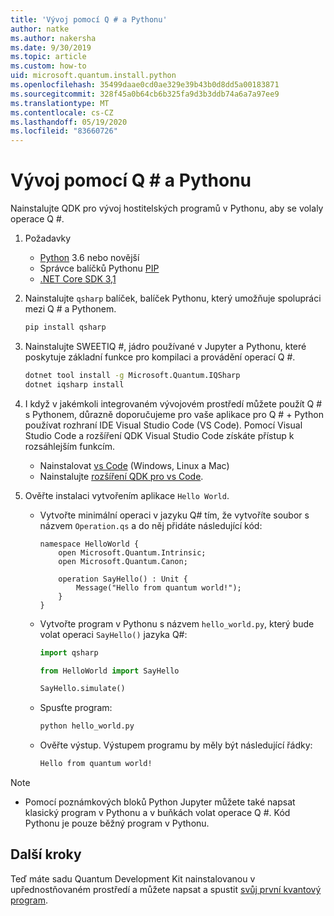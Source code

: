 ```yaml
---
title: 'Vývoj pomocí Q # a Pythonu'
author: natke
ms.author: nakersha
ms.date: 9/30/2019
ms.topic: article
ms.custom: how-to
uid: microsoft.quantum.install.python
ms.openlocfilehash: 35499daae0cd0ae329e39b43b0d8dd5a00183871
ms.sourcegitcommit: 328f45a0b64cb6b325fa9d3b3ddb74a6a7a97ee9
ms.translationtype: MT
ms.contentlocale: cs-CZ
ms.lasthandoff: 05/19/2020
ms.locfileid: "83660726"
---
```

# <a name="develop-with-q-and-python"></a>Vývoj pomocí Q # a Pythonu

Nainstalujte QDK pro vývoj hostitelských programů v Pythonu, aby se volaly operace Q #.

1. Požadavky

    - [Python](https://www.python.org/downloads/) 3.6 nebo novější
    - Správce balíčků Pythonu [PIP](https://pip.pypa.io/en/stable/installing)
    - [.NET Core SDK 3,1](https://dotnet.microsoft.com/download/dotnet-core/3.1)


1. Nainstalujte `qsharp` balíček, balíček Pythonu, který umožňuje spolupráci mezi Q # a Pythonem.

    ```bash
    pip install qsharp
    ```

1. Nainstalujte SWEETIQ #, jádro používané v Jupyter a Pythonu, které poskytuje základní funkce pro kompilaci a provádění operací Q #.

    ```bash
    dotnet tool install -g Microsoft.Quantum.IQSharp
    dotnet iqsharp install
    ```
  
1. I když v jakémkoli integrovaném vývojovém prostředí můžete použít Q # s Pythonem, důrazně doporučujeme pro vaše aplikace pro Q # + Python používat rozhraní IDE Visual Studio Code (VS Code). Pomocí Visual Studio Code a rozšíření QDK Visual Studio Code získáte přístup k rozsáhlejším funkcím.

    - Nainstalovat [vs Code](https://code.visualstudio.com/download) (Windows, Linux a Mac)
    - Nainstalujte [rozšíření QDK pro vs Code](https://marketplace.visualstudio.com/items?itemName=quantum.quantum-devkit-vscode).

1. Ověřte instalaci vytvořením aplikace `Hello World`.

    - Vytvořte minimální operaci v jazyku Q# tím, že vytvoříte soubor s názvem `Operation.qs` a do něj přidáte následující kód:

        ```qsharp
        namespace HelloWorld {
            open Microsoft.Quantum.Intrinsic;
            open Microsoft.Quantum.Canon;

            operation SayHello() : Unit {
                Message("Hello from quantum world!");
            }
        }
        ```

    - Vytvořte program v Pythonu s názvem `hello_world.py`, který bude volat operaci `SayHello()` jazyka Q#:

        ```python
        import qsharp

        from HelloWorld import SayHello

        SayHello.simulate()
        ```

    - Spusťte program:

        ```bash
        python hello_world.py
        ```

    - Ověřte výstup. Výstupem programu by měly být následující řádky:

        ```bash
        Hello from quantum world!
       ```


> [!NOTE]
> * Pomocí poznámkových bloků Python Jupyter můžete také napsat klasický program v Pythonu a v buňkách volat operace Q #. Kód Pythonu je pouze běžný program v Pythonu.

## <a name="next-steps"></a>Další kroky

Teď máte sadu Quantum Development Kit nainstalovanou v upřednostňovaném prostředí a můžete napsat a spustit [svůj první kvantový program](xref:microsoft.quantum.quickstarts.qrng).
